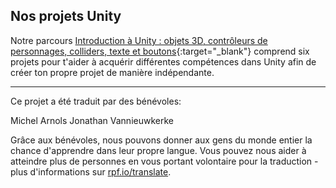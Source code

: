 ## Nos projets Unity

Notre parcours [Introduction à Unity : objets 3D, contrôleurs de personnages, colliders, texte et boutons](https://projects.raspberrypi.org/fr-FR/pathways/unity-intro){:target="_blank"} comprend six projets pour t'aider à acquérir différentes compétences dans Unity afin de créer ton propre projet de manière indépendante.

***
Ce projet a été traduit par des bénévoles:

Michel Arnols
Jonathan Vannieuwkerke

Grâce aux bénévoles, nous pouvons donner aux gens du monde entier la chance d'apprendre dans leur propre langue. Vous pouvez nous aider à atteindre plus de personnes en vous portant volontaire pour la traduction - plus d'informations sur [rpf.io/translate](https://rpf.io/translate).
